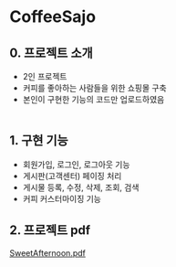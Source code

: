 # CoffeeSajo

## **0. 프로젝트 소개**
- 2인 프로젝트
- 커피를 좋아하는 사람들을 위한 쇼핑몰 구축
- 본인이 구현한 기능의 코드만 업로드하였음
<br/><br/>


## **1. 구현 기능**
- 회원가입, 로그인, 로그아웃 기능
- 게시판(고객센터) 페이징 처리
- 게시물 등록, 수정, 삭제, 조회, 검색
- 커피 커스터마이징 기능



## **2. 프로젝트 pdf** ##
[SweetAfternoon.pdf](https://github.com/ChaeYeoRyeong/SweetAfternoon/files/10167324/SweetAfternoon.pdf)




